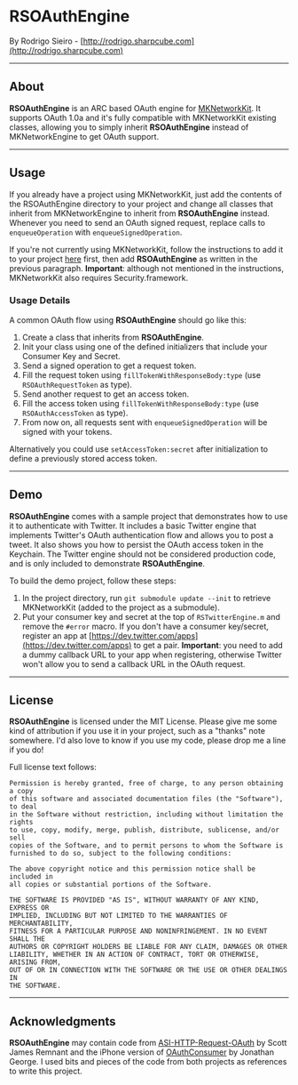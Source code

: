 # RSOAuthEngine
By Rodrigo Sieiro - [http://rodrigo.sharpcube.com](http://rodrigo.sharpcube.com)

---
## About

**RSOAuthEngine** is an ARC based OAuth engine for [MKNetworkKit](https://github.com/MugunthKumar/MKNetworkKit). It supports OAuth 1.0a and it's fully compatible with MKNetworkKit existing classes, allowing you to simply inherit **RSOAuthEngine** instead of MKNetworkEngine to get OAuth support.

---
## Usage

If you already have a project using MKNetworkKit, just add the contents of the RSOAuthEngine directory to your project and change all classes that inherit from MKNetworkEngine to inherit from **RSOAuthEngine** instead. Whenever you need to send an OAuth signed request, replace calls to `enqueueOperation` with `enqueueSignedOperation`.

If you're not currently using MKNetworkKit, follow the instructions to add it to your project [here](http://blog.mugunthkumar.com/products/ios-framework-introducing-mknetworkkit/) first, then add **RSOAuthEngine** as written in the previous paragraph. **Important**: although not mentioned in the instructions, MKNetworkKit also requires Security.framework.

### Usage Details

A common OAuth flow using **RSOAuthEngine** should go like this:

1. Create a class that inherits from **RSOAuthEngine**.
2. Init your class using one of the defined initializers that include your Consumer Key and Secret.
3. Send a signed operation to get a request token.
4. Fill the request token using `fillTokenWithResponseBody:type` (use `RSOAuthRequestToken` as type).
5. Send another request to get an access token.
6. Fill the access token using `fillTokenWithResponseBody:type` (use `RSOAuthAccessToken` as type).
7. From now on, all requests sent with `enqueueSignedOperation` will be signed with your tokens.

Alternatively you could use `setAccessToken:secret` after initialization to define a previously stored access token.

---
## Demo

**RSOAuthEngine** comes with a sample project that demonstrates how to use it to authenticate with Twitter. It includes a basic Twitter engine that implements Twitter's OAuth authentication flow and allows you to post a tweet. It also shows you how to persist the OAuth access token in the Keychain. The Twitter engine should not be considered production code, and is only included to demonstrate **RSOAuthEngine**.

To build the demo project, follow these steps:

1. In the project directory, run `git submodule update --init` to retrieve MKNetworkKit (added to the project as a submodule).
2. Put your consumer key and secret at the top of `RSTwitterEngine.m` and remove the `#error` macro. If you don't have a consumer key/secret, register an app at [https://dev.twitter.com/apps](https://dev.twitter.com/apps) to get a pair. **Important**: you need to add a dummy callback URL to your app when registering, otherwise Twitter won't allow you to send a callback URL in the OAuth request.

---
## License

**RSOAuthEngine** is licensed under the MIT License. Please give me some kind of attribution if you use it in your project, such as a "thanks" note somewhere. I'd also love to know if you use my code, please drop me a line if you do!

Full license text follows:

    Permission is hereby granted, free of charge, to any person obtaining a copy
    of this software and associated documentation files (the "Software"), to deal
    in the Software without restriction, including without limitation the rights
    to use, copy, modify, merge, publish, distribute, sublicense, and/or sell
    copies of the Software, and to permit persons to whom the Software is
    furnished to do so, subject to the following conditions:

    The above copyright notice and this permission notice shall be included in
    all copies or substantial portions of the Software.

    THE SOFTWARE IS PROVIDED "AS IS", WITHOUT WARRANTY OF ANY KIND, EXPRESS OR
    IMPLIED, INCLUDING BUT NOT LIMITED TO THE WARRANTIES OF MERCHANTABILITY,
    FITNESS FOR A PARTICULAR PURPOSE AND NONINFRINGEMENT. IN NO EVENT SHALL THE
    AUTHORS OR COPYRIGHT HOLDERS BE LIABLE FOR ANY CLAIM, DAMAGES OR OTHER
    LIABILITY, WHETHER IN AN ACTION OF CONTRACT, TORT OR OTHERWISE, ARISING FROM,
    OUT OF OR IN CONNECTION WITH THE SOFTWARE OR THE USE OR OTHER DEALINGS IN
    THE SOFTWARE.

---
## Acknowledgments

**RSOAuthEngine** may contain code from [ASI-HTTP-Request-OAuth](https://github.com/keybuk/asi-http-request-oauth) by Scott James Remnant and the iPhone version of [OAuthConsumer](https://github.com/jdg/oauthconsumer) by Jonathan George. I used bits and pieces of the code from both projects as references to write this project.